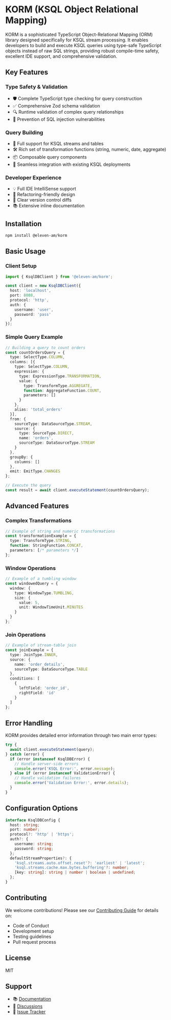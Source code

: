 # KORM (KSQL Object Relational Mapping)

KORM is a sophisticated TypeScript Object-Relational Mapping (ORM) library designed specifically for KSQL stream processing. It enables developers to build and execute KSQL queries using type-safe TypeScript objects instead of raw SQL strings, providing robust compile-time safety, excellent IDE support, and comprehensive validation.

## Key Features

### Type Safety & Validation
- 🛡️ Complete TypeScript type checking for query construction
- ✅ Comprehensive Zod schema validation
- 🔍 Runtime validation of complex query relationships
- 🚫 Prevention of SQL injection vulnerabilities

### Query Building
- 🔄 Full support for KSQL streams and tables
- 🛠️ Rich set of transformation functions (string, numeric, date, aggregate)
- 📦 Composable query components
- 🔌 Seamless integration with existing KSQL deployments

### Developer Experience
- 💡 Full IDE IntelliSense support
- 🔧 Refactoring-friendly design
- 📝 Clear version control diffs
- 📚 Extensive inline documentation

## Installation

```bash
npm install @eleven-am/korm
```

## Basic Usage

### Client Setup
```typescript
import { KsqlDBClient } from '@eleven-am/korm';

const client = new KsqlDBClient({
  host: 'localhost',
  port: 8088,
  protocol: 'http',
  auth: {
    username: 'user',
    password: 'pass'
  }
});
```

### Simple Query Example
```typescript
// Building a query to count orders
const countOrdersQuery = {
  type: SelectType.COLUMN,
  columns: [{
    type: SelectType.COLUMN,
    expression: {
      type: ExpressionType.TRANSFORMATION,
      value: {
        type: TransformType.AGGREGATE,
        function: AggregateFunction.COUNT,
        parameters: []
      }
    },
    alias: 'total_orders'
  }],
  from: {
    sourceType: DataSourceType.STREAM,
    source: {
      type: SourceType.DIRECT,
      name: 'orders',
      sourceType: DataSourceType.STREAM
    }
  },
  groupBy: {
    columns: []
  },
  emit: EmitType.CHANGES
};

// Execute the query
const result = await client.executeStatement(countOrdersQuery);
```

## Advanced Features

### Complex Transformations
```typescript
// Example of string and numeric transformations
const transformationExample = {
  type: TransformType.STRING,
  function: StringFunction.CONCAT,
  parameters: [/* parameters */]
};
```

### Window Operations
```typescript
// Example of a tumbling window
const windowedQuery = {
  window: {
    type: WindowType.TUMBLING,
    size: {
      value: 5,
      unit: WindowTimeUnit.MINUTES
    }
  }
};
```

### Join Operations
```typescript
// Example of stream-table join
const joinExample = {
  type: JoinType.INNER,
  source: {
    name: 'order_details',
    sourceType: DataSourceType.TABLE
  },
  conditions: [
    {
      leftField: 'order_id',
      rightField: 'id'
    }
  ]
};
```

## Error Handling

KORM provides detailed error information through two main error types:

```typescript
try {
  await client.executeStatement(query);
} catch (error) {
  if (error instanceof KsqlDBError) {
    // Handle server-side errors
    console.error('KSQL Error:', error.message);
  } else if (error instanceof ValidationError) {
    // Handle validation failures
    console.error('Validation Error:', error.details);
  }
}
```

## Configuration Options

```typescript
interface KsqlDBConfig {
  host: string;
  port: number;
  protocol?: 'http' | 'https';
  auth?: {
    username: string;
    password: string;
  };
  defaultStreamProperties?: {
    'ksql.streams.auto.offset.reset'?: 'earliest' | 'latest';
    'ksql.streams.cache.max.bytes.buffering'?: number;
    [key: string]: string | number | boolean | undefined;
  };
}
```

## Contributing

We welcome contributions! Please see our [Contributing Guide](CONTRIBUTING.md) for details on:
- Code of Conduct
- Development setup
- Testing guidelines
- Pull request process

## License

MIT

## Support

- 📚 [Documentation](docs/README.md)
- 💬 [Discussions](https://github.com/eleven-am/korm/discussions)
- 🐛 [Issue Tracker](https://github.com/eleven-am/korm/issues)

